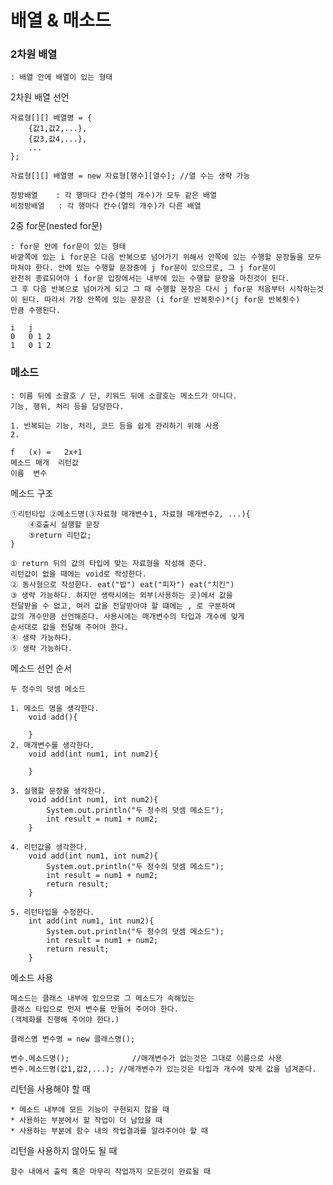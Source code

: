 # 배열 & 매소드

### 2차원 배열

	: 배열 안에 배열이 있는 형태

2차원 배열 선언

	자료형[][] 배열명 = {
		{값1,값2,...},
		{값3,값4,...},
		...
	};

	자료형[][] 배열명 = new 자료형[행수][열수]; //열 수는 생략 가능

	정방배열	: 각 행마다 칸수(열의 개수)가 모두 같은 배열
	비정방배열	: 각 행마다 칸수(열의 개수)가 다른 배열

2중 for문(nested for문)

	: for문 안에 for문이 있는 형태
	바깥쪽에 있는 i for문은 다음 반복으로 넘어가기 위해서 안쪽에 있는 수행할 문장들을 모두 마쳐야 한다. 안에 있는 수행할 문장중에 j for문이 있으므로, 그 j for문이
	완전히 종료되어야 i for문 입장에서는 내부에 있는 수행할 문장을 마친것이 된다. 
    그 후 다음 반복으로 넘어가게 되고 그 때 수행할 문장은 다시 j for문 처음부터 시작하는것이 된다. 따라서 가장 안쪽에 있는 문장은 (i for문 반복횟수)*(j for문 반복횟수)
	만큼 수행된다.

	i	j
	0	0 1 2
	1	0 1 2

### 메소드

	: 이름 뒤에 소괄호 / 단, 키워드 뒤에 소괄호는 메소드가 아니다.
	기능, 행위, 처리 등을 담당한다.

	1. 반복되는 기능, 처리, 코드 등을 쉽게 관리하기 위해 사용
	2.

	f	(x) =	2x+1
	메소드	매개	리턴값
	이름	변수
	
메소드 구조

	①리턴타입 ②메소드명(③자료형 매개변수1, 자료형 매개변수2, ...){
		④호출시 실행할 문장
		⑤return 리턴값;
	}

	① return 뒤의 값의 타입에 맞는 자료형을 작성해 준다.
	리턴값이 없을 때에는 void로 작성한다.
	② 동사형으로 작성한다. eat("밥") eat("피자") eat("치킨")
	③ 생략 가능하다. 하지만 생략시에는 외부(사용하는 곳)에서 값을
	전달받을 수 없고, 여러 값을 전달받아야 할 떄에는 , 로 구분하여
	값의 개수만큼 선언해준다. 사용시에는 매개변수의 타입과 개수에 맞게
	순서대로 값을 전달해 주어야 한다.
	④ 생략 가능하다.
	⑤ 생략 가능하다.

메소드 선언 순서

	두 정수의 덧셈 메소드

	1. 메소드 명을 생각한다.
		void add(){

		}
	2. 매개변수를 생각한다.
		void add(int num1, int num2){

		}

	3. 실행할 문장을 생각한다.
		void add(int num1, int num2){
			System.out.println("두 정수의 덧셈 메소드");
			int result = num1 + num2;
		}

	4. 리턴값을 생각한다.
		void add(int num1, int num2){
			System.out.println("두 정수의 덧셈 메소드");
			int result = num1 + num2;
			return result;
		}

	5. 리턴타입을 수정한다.
		int add(int num1, int num2){
			System.out.println("두 정수의 덧셈 메소드");
			int result = num1 + num2;
			return result;
		}

메소드 사용

	메소드는 클래스 내부에 있으므로 그 메소드가 속해있는
	클래스 타입으로 먼저 변수를 만들어 주어야 한다.
	(객체화를 진행해 주어야 한다.)

	클래스명 변수명 = new 클래스명();

	변수.메소드명();		        //매개변수가 없는것은 그대로 이름으로 사용
	변수.메소드명(값1,값2,...);	//매개변수가 있는것은 타입과 개수에 맞게 값을 넘겨준다.

리턴을 사용해야 할 때

	* 메소드 내부에 모든 기능이 구현되지 않을 때
	* 사용하는 부분에서 할 작업이 더 남았을 때
	* 사용하는 부분에 함수 내의 작업결과를 알려주어야 할 때

리턴을 사용하지 않아도 될 때

	함수 내에서 출력 혹은 마무리 작업까지 모든것이 완료될 때












